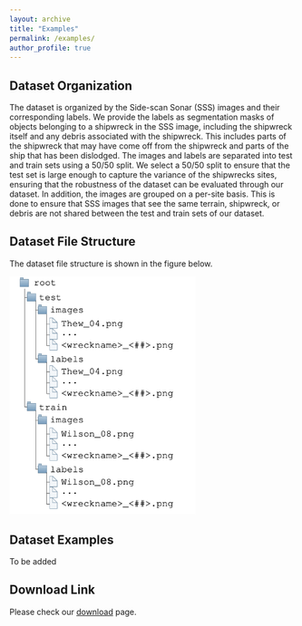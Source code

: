 ```yaml
---
layout: archive
title: "Examples"
permalink: /examples/
author_profile: true
---
```


## Dataset Organization
The dataset is organized by the Side-scan Sonar (SSS) images and their corresponding labels.
We provide the labels as segmentation masks of objects belonging to a shipwreck in the SSS image, including the shipwreck itself and any debris associated with the shipwreck.
This includes parts of the shipwreck that may have come off from the shipwreck and parts of the ship that has been dislodged. The images and labels are separated into test and train sets using a 50/50 split.
We select a 50/50 split to ensure that the test set is large enough to capture the variance of the shipwrecks sites, ensuring that the robustness of the dataset can be evaluated through our dataset.
In addition, the images are grouped on a per-site basis.
This is done to ensure that SSS images that see the same terrain, shipwreck, or debris are not shared between the test and train sets of our dataset.

## Dataset File Structure
The dataset file structure is shown in the figure below.
<p float="middle">
  <img src="../assets/images/dataset_structure.png" width="65%" />
</p>

## Dataset Examples
To be added

## Download Link
Please check our [download](https://umfieldrobotics.github.io/ai4shipwrecks/download/) page.

